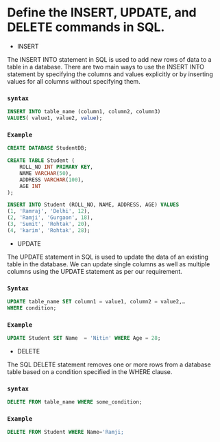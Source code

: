 # Define the INSERT, UPDATE, and DELETE commands in SQL.

- INSERT

The INSERT INTO statement in SQL is used to add new rows of data to a table in a database.
There are two main ways to use the INSERT INTO statement by specifying the columns and values
explicitly or by inserting values for all columns without specifying them.

### `syntax`
```SQL
INSERT INTO table_name (column1, column2, column3) 
VALUES( value1, value2, value); 
```

### `Example`
```SQL
CREATE DATABASE StudentDB;

CREATE TABLE Student (
    ROLL_NO INT PRIMARY KEY,
    NAME VARCHAR(50),
    ADDRESS VARCHAR(100),
    AGE INT
);

INSERT INTO Student (ROLL_NO, NAME, ADDRESS, AGE) VALUES
(1, 'Ramraj', 'Delhi', 12),
(2, 'Ramji', 'Gurgaon', 18),
(3, 'Sumit', 'Rohtak', 20),
(4, 'karim', 'Rohtak', 28);

```

- UPDATE

The UPDATE statement in SQL is used to update the data of an existing table in the database.
We can update single columns as well as multiple columns using the UPDATE statement as per our requirement.

### `Syntax`
```SQL
UPDATE table_name SET column1 = value1, column2 = value2,… 
WHERE condition;
```

### `Example`
``` SQL
UPDATE Student SET Name  = 'Nitin' WHERE Age = 28;
```

- DELETE

The SQL DELETE statement removes one or more rows from a database table based on a condition specified in the WHERE clause.

### `syntax`
```SQL
DELETE FROM table_name WHERE some_condition;
```

### `Example`
```SQL
DELETE FROM Student WHERE Name='Ramji;
```